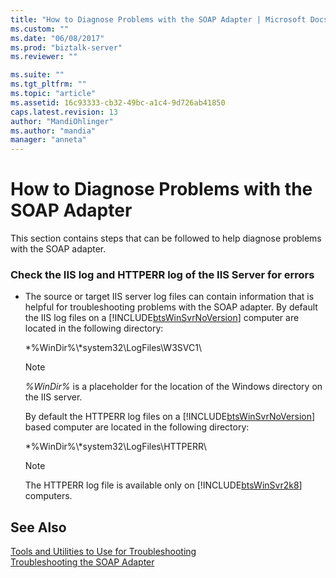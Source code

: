 ```yaml
---
title: "How to Diagnose Problems with the SOAP Adapter | Microsoft Docs"
ms.custom: ""
ms.date: "06/08/2017"
ms.prod: "biztalk-server"
ms.reviewer: ""

ms.suite: ""
ms.tgt_pltfrm: ""
ms.topic: "article"
ms.assetid: 16c93333-cb32-49bc-a1c4-9d726ab41850
caps.latest.revision: 13
author: "MandiOhlinger"
ms.author: "mandia"
manager: "anneta"
---
```

# How to Diagnose Problems with the SOAP Adapter
This section contains steps that can be followed to help diagnose problems with the SOAP adapter.  
  
### Check the IIS log and HTTPERR log of the IIS Server for errors  
  
-   The source or target IIS server log files can contain information that is helpful for troubleshooting problems with the SOAP adapter. By default the IIS log files on a [!INCLUDE[btsWinSvrNoVersion](../includes/btswinsvrnoversion-md.md)] computer are located in the following directory:  
  
     *%WinDir%\\*system32\LogFiles\W3SVC1\  
  
    > [!NOTE]
    >  *%WinDir%* is a placeholder for the location of the Windows directory on the IIS server.  
  
     By default the HTTPERR log files on a [!INCLUDE[btsWinSvrNoVersion](../includes/btswinsvrnoversion-md.md)] based computer are located in the following directory:  
  
     *%WinDir%\\*system32\LogFiles\HTTPERR\  
  
    > [!NOTE]
    >  The HTTPERR log file is available only on [!INCLUDE[btsWinSvr2k8](../includes/btswinsvr2k8-md.md)] computers.  
  
## See Also  
 [Tools and Utilities to Use for Troubleshooting](../core/tools-and-utilities-to-use-for-troubleshooting.md)   
 [Troubleshooting the SOAP Adapter](../core/troubleshooting-the-soap-adapter.md)